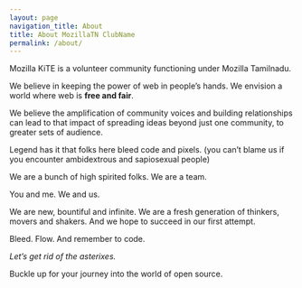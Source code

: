 ```yaml
---
layout: page
navigation_title: About
title: About MozillaTN ClubName
permalink: /about/
---
```


Mozilla KiTE is a volunteer community functioning under Mozilla Tamilnadu.

We believe in keeping the power of web in people’s hands. We envision a world where web is **free and fair**.

We believe the amplification of community voices and building relationships can lead to that impact of spreading ideas beyond just one community, to greater sets of audience.

Legend has it that folks here bleed code and pixels. (you can’t blame us if you encounter ambidextrous and sapiosexual people)

We are a bunch of high spirited folks. We are a team.

You and me. We and us.

We are new, bountiful and infinite. We are a fresh generation of thinkers, movers and shakers. And we hope to succeed in our first attempt.

Bleed. Flow. And remember to code.

*Let’s get rid of the asterixes.*

Buckle up for your journey into the world of open source.
